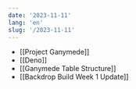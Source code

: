 ```yaml
---
date: '2023-11-11'
lang: 'en'
slug: '/2023-11-11'
---
```


- [[Project Ganymede]]
- [[Deno]]
- [[Ganymede Table Structure]]
- [[Backdrop Build Week 1 Update]]
